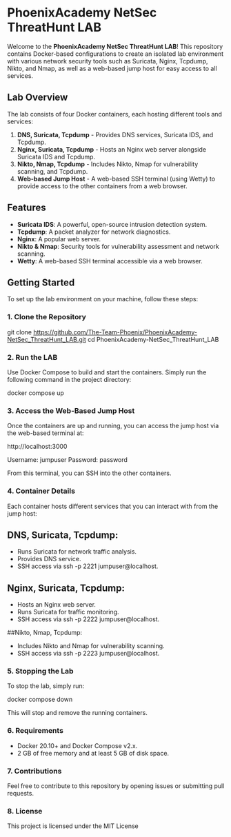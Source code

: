 # PhoenixAcademy NetSec ThreatHunt LAB

Welcome to the **PhoenixAcademy NetSec ThreatHunt LAB**! This repository contains Docker-based configurations to create an isolated lab environment with various network security tools such as Suricata, Nginx, Tcpdump, Nikto, and Nmap, as well as a web-based jump host for easy access to all services.

## Lab Overview

The lab consists of four Docker containers, each hosting different tools and services:

1. **DNS, Suricata, Tcpdump** - Provides DNS services, Suricata IDS, and Tcpdump.
2. **Nginx, Suricata, Tcpdump** - Hosts an Nginx web server alongside Suricata IDS and Tcpdump.
3. **Nikto, Nmap, Tcpdump** - Includes Nikto, Nmap for vulnerability scanning, and Tcpdump.
4. **Web-based Jump Host** - A web-based SSH terminal (using Wetty) to provide access to the other containers from a web browser.

## Features

- **Suricata IDS**: A powerful, open-source intrusion detection system.
- **Tcpdump**: A packet analyzer for network diagnostics.
- **Nginx**: A popular web server.
- **Nikto & Nmap**: Security tools for vulnerability assessment and network scanning.
- **Wetty**: A web-based SSH terminal accessible via a web browser.

## Getting Started

To set up the lab environment on your machine, follow these steps:

### 1. Clone the Repository

git clone https://github.com/The-Team-Phoenix/PhoenixAcademy-NetSec_ThreatHunt_LAB.git
cd PhoenixAcademy-NetSec_ThreatHunt_LAB

### 2. Run the LAB

Use Docker Compose to build and start the containers. Simply run the following command in the project directory:

docker compose up

### 3. Access the Web-Based Jump Host
Once the containers are up and running, you can access the jump host via the web-based terminal at:

http://localhost:3000

Username: jumpuser
Password: password

From this terminal, you can SSH into the other containers.

### 4. Container Details

Each container hosts different services that you can interact with from the jump host:

## DNS, Suricata, Tcpdump:

- Runs Suricata for network traffic analysis.
- Provides DNS service.
- SSH access via ssh -p 2221 jumpuser@localhost.

## Nginx, Suricata, Tcpdump:

- Hosts an Nginx web server.
- Runs Suricata for traffic monitoring.
- SSH access via ssh -p 2222 jumpuser@localhost.

##Nikto, Nmap, Tcpdump:

- Includes Nikto and Nmap for vulnerability scanning.
- SSH access via ssh -p 2223 jumpuser@localhost.

### 5. Stopping the Lab

To stop the lab, simply run:

docker compose down

This will stop and remove the running containers.


### 6. Requirements

- Docker 20.10+ and Docker Compose v2.x.
- 2 GB of free memory and at least 5 GB of disk space.

### 7. Contributions
Feel free to contribute to this repository by opening issues or submitting pull requests.

### 8. License
This project is licensed under the MIT License
